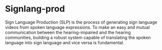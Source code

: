 # Signlang-prod
Sign Language Production (SLP) is the process of generating sign language videos from spoken language expressions. To make an easy and mutual communication between the hearing-impaired and the hearing communities, building a robust system capable of translating the spoken language into sign language and vice versa is fundamental.
